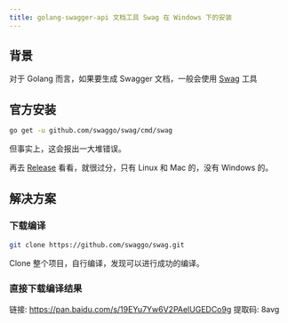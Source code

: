 ```yaml
---
title: golang-swagger-api 文档工具 Swag 在 Windows 下的安装
---
```


## 背景

对于 Golang 而言，如果要生成 Swagger 文档，一般会使用 [Swag](https://github.com/swaggo/swag) 工具

## 官方安装

```sh
go get -u github.com/swaggo/swag/cmd/swag
```

但事实上，这会报出一大堆错误。

再去 [Release](https://github.com/swaggo/swag/releases) 看看，就很过分，只有 Linux 和 Mac 的，没有 Windows 的。

## 解决方案

### 下载编译

```sh
git clone https://github.com/swaggo/swag.git
```

Clone 整个项目，自行编译，发现可以进行成功的编译。

### 直接下载编译结果

链接: <https://pan.baidu.com/s/19EYu7Yw6V2PAelUGEDCo9g> 提取码: 8avg
